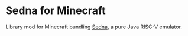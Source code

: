 # Sedna for Minecraft

Library mod for Minecraft bundling [Sedna], a pure Java RISC-V emulator.

[Sedna]: https://github.com/fnuecke/sedna
